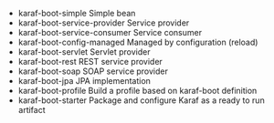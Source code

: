 * karaf-boot-simple
    Simple bean
* karaf-boot-service-provider
    Service provider
* karaf-boot-service-consumer
    Service consumer
* karaf-boot-config-managed
    Managed by configuration (reload)
* karaf-boot-servlet
    Servlet provider
* karaf-boot-rest
    REST service provider
* karaf-boot-soap
    SOAP service provider
* karaf-boot-jpa
    JPA implementation
* karaf-boot-profile
    Build a profile based on karaf-boot definition
* karaf-boot-starter
    Package and configure Karaf as a ready to run artifact